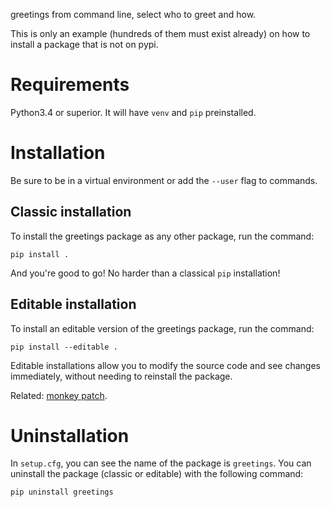 greetings from command line, select who to greet and how.

This is only an example (hundreds of them must exist already) on how to install
a package that is not on pypi.

# Requirements

Python3.4 or superior. It will have `venv` and `pip` preinstalled.

# Installation

Be sure to be in a virtual environment or add the `--user` flag to commands.

## Classic installation

To install the greetings package as any other package, run the command:

```
pip install .
```

And you're good to go! No harder than a classical `pip` installation!

## Editable installation

To install an editable version of the greetings package, run the command:

```
pip install --editable .
```

Editable installations allow you to modify the source code and see changes immediately, without needing to reinstall the package.

Related: [monkey patch](https://en.wikipedia.org/wiki/Monkey_patch).

# Uninstallation

In `setup.cfg`, you can see the name of the package is `greetings`. You can uninstall the package (classic or editable) with the following command:

```
pip uninstall greetings
```
